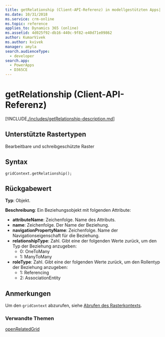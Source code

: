 ```yaml
---
title: getRelationship (Client-API-Referenz) in modellgestützten Apps| MicrosoftDocs
ms.date: 10/31/2018
ms.service: crm-online
ms.topic: reference
applies_to: Dynamics 365 (online)
ms.assetid: 4d025f92-db16-440c-9f82-e40d71e09862
author: KumarVivek
ms.author: kvivek
manager: amyla
search.audienceType:
  - developer
search.app:
  - PowerApps
  - D365CE
---
```

# <a name="getrelationship-client-api-reference"></a>getRelationship (Client-API-Referenz)



[!INCLUDE[./includes/getRelationship-description.md](./includes/getRelationship-description.md)]

## <a name="grid-types-supported"></a>Unterstützte Rastertypen

Bearbeitbare und schreibgeschützte Raster

## <a name="syntax"></a>Syntax

`gridContext.getRelationship();`

## <a name="return-value"></a>Rückgabewert

**Typ**: Objekt.

**Beschreibung**: Ein Beziehungsobjekt mit folgenden Attribute:
- **attributeName**: Zeichenfolge. Name des Attributs.
- **name**: Zeichenfolge. Der Name der Beziehung. 
- **navigationPropertyName**: Zeichenfolge. Name der Navigationseigenschaft für die Beziehung.
- **relationshipType**: Zahl. Gibt eine der folgenden Werte zurück, um den Typ der Beziehung anzugeben:
    - 0: OneToMany
    - 1: ManyToMany
- **roleType**: Zahl. Gibt eine der folgenden Werte zurück, um den Rollentyp der Beziehung anzugeben:
    - 1: Referencing
    - 2: AssociationEntity

## <a name="remarks"></a>Anmerkungen

Um den `gridContext` abzurufen, siehe [Abrufen des Rasterkontexts](../../grids.md#bkmk_gridcontext).

### <a name="related-topics"></a>Verwandte Themen

[openRelatedGrid](openRelatedGrid.md)

<!-- TODO:
[Customize entity relationship metadata](../../../../customize-entity-relationship-metadata.md) -->


